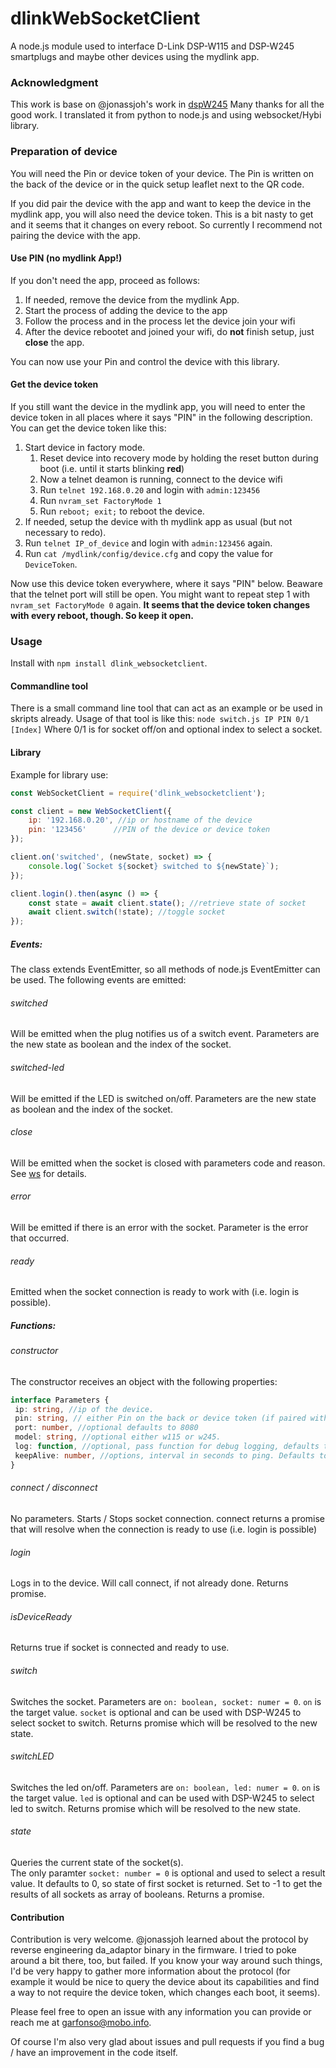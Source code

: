 # dlinkWebSocketClient

A node.js module used to interface D-Link DSP-W115 and DSP-W245 smartplugs and maybe other devices using the mydlink app.

### Acknowledgment

This work is base on @jonassjoh's work in [dspW245](https://github.com/jonassjoh/dspW245/)
Many thanks for all the good work. I translated it from python to node.js and using websocket/Hybi library. 

### Preparation of device

You will need the Pin or device token of your device. 
The Pin is written on the back of the device or in the quick setup leaflet next to the
QR code. 

If you did pair the device with the app and want to keep the device in the mydlink app,
you will also need the device token. This is a bit nasty to get and it seems that it changes on every 
reboot. So currently I recommend not pairing the device with the app.

#### Use PIN (no mydlink App!)
If you don't need the app, proceed as follows:
1. If needed, remove the device from the mydlink App.
2. Start the process of adding the device to the app
3. Follow the process and in the process let the device join your wifi
4. After the device rebootet and joined your wifi, do **not** finish setup, just **close** the app.
 
 You can now use your Pin and control the device with this library. 

#### Get the device token
If you still want the device in the mydlink app, you will need to enter the device token
in all places where it says "PIN" in the following description. You can get the device token like this:
1. Start device in factory mode. 
   1. Reset device into recovery mode by holding the reset button during boot (i.e. until it starts blinking **red**)
   2. Now a telnet deamon is running, connect to the device wifi
   3. Run `telnet 192.168.0.20` and login with `admin:123456`
   4. Run `nvram_set FactoryMode 1`
   5. Run `reboot; exit;` to reboot the device.
2. If needed, setup the device with th mydlink app as usual (but not necessary to redo).
3. Run `telnet IP_of_device` and login with `admin:123456` again.
4. Run `cat /mydlink/config/device.cfg` and copy the value for `DeviceToken`.

Now use this device token everywhere, where it says "PIN" below. 
Beaware that the telnet port will still be open. You might want to repeat 
step 1 with `nvram_set FactoryMode 0` again. **It seems that the device token
changes with every reboot, though. So keep it open.**

### Usage

Install with `npm install dlink_websocketclient`.

#### Commandline tool
There is a small command line tool that can act as an example or be used in skripts already.
Usage of that tool is like this:
`node switch.js IP PIN 0/1 [Index]` 
Where 0/1 is for socket off/on and optional index to select a socket.

#### Library
Example for library use:
```javascript
const WebSocketClient = require('dlink_websocketclient');

const client = new WebSocketClient({
    ip: '192.168.0.20', //ip or hostname of the device
    pin: '123456'      //PIN of the device or device token
});

client.on('switched', (newState, socket) => {
    console.log(`Socket ${socket} switched to ${newState}`);
});

client.login().then(async () => {
    const state = await client.state(); //retrieve state of socket
    await client.switch(!state); //toggle socket
});
```

##### Events:
The class extends EventEmitter, so all methods of node.js EventEmitter can be 
used. The following events are emitted:

###### switched
Will be emitted when the plug notifies us of a switch event. 
Parameters are the new state as boolean and the index of the socket.

###### switched-led
Will be emitted if the LED is switched on/off.
Parameters are the new state as boolean and the index of the socket.

###### close
Will be emitted when the socket is closed with parameters code and reason. See [ws](https://www.npmjs.com/package/ws) for details.

###### error
Will be emitted if there is an error with the socket. Parameter is the error that occurred.

###### ready
Emitted when the socket connection is ready to work with (i.e. login is possible).

##### Functions:
###### constructor
The constructor receives an object with the following properties:
```typescript
interface Parameters { 
 ip: string, //ip of the device.
 pin: string, // either Pin on the back or device token (if paired with App! Needs to be extracted, see readme).
 port: number, //optional defaults to 8080
 model: string, //optional either w115 or w245.
 log: function, //optional, pass function for debug logging, defaults to noop.
 keepAlive: number, //options, interval in seconds to ping. Defaults to 30. Use 0 to turn off.
}
```

###### connect / disconnect
No parameters. Starts / Stops socket connection.
connect returns a promise that will resolve when the connection is ready to use (i.e. login is possible)

###### login
Logs in to the device. Will call connect, if not already done. Returns promise.

###### isDeviceReady
Returns true if socket is connected and ready to use.

###### switch
Switches the socket. 
Parameters are `on: boolean, socket: numer = 0`.
`on` is the target value.
`socket` is optional and can be used with DSP-W245 to select socket to switch.
Returns promise which will be resolved to the new state.

###### switchLED
Switches the led on/off. 
Parameters are `on: boolean, led: numer = 0`.
`on` is the target value.
`led` is optional and can be used with DSP-W245 to select led to switch.
Returns promise which will be resolved to the new state.

###### state
Queries the current state of the socket(s).  
The only paramter `socket: number = 0` is optional and used to select a result
value. It defaults to 0, so state of first socket is returned. Set to -1 to
get the results of all sockets as array of booleans.
Returns a promise.

#### Contribution
Contribution is very welcome. @jonassjoh learned about the protocol by reverse engineering 
da_adaptor binary in the firmware. I tried to poke around a bit there, too, but failed. If you
know your way around such things, I'd be very happy to gather more information about the protocol
(for example it would be nice to query the device about its capabilities and find a way
to not require the device token, which changes each boot, it seems).

Please feel free to open an issue with any information you can provide or reach me at garfonso@mobo.info.

Of course I'm also very glad about issues and pull requests if you find a bug / have an improvement in the code itself. 
